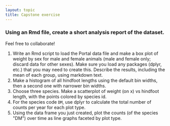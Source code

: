 ```yaml
---
layout: topic
title: Capstone exercise
---
```


### Using an Rmd file, create a short analysis report of the  dataset.

Feel free to collaborate!


1. Write an Rmd script to load the Portal data file and make a box plot of
   weight by sex for male and female animals (male and female only; discard data
   for other sexes). Make sure you load any packages (dplyr, etc.) that you may
   need to create this. Describe the results, including the mean of each group,
   using markdown text.
2. Make a histogram of all hindfoot lengths using the default bin widths, then a
   second one with narrower bin widths.
3. Choose three species. Make a scatterplot of weight (on x) vs hindfoot length,
   with the points colored by species id.
4. For the species code `DM`, use dplyr to calculate the total number of counts
   per year for each plot type.
5. Using the data frame you just created, plot the counts (of the species "DM")
   over time as line graphs faceted by plot type.
